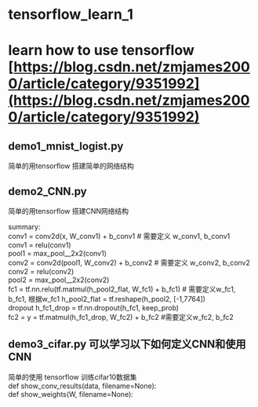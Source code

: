 # tensorflow_learn_1
learn how to use tensorflow
[https://blog.csdn.net/zmjames2000/article/category/9351992](https://blog.csdn.net/zmjames2000/article/category/9351992)
==================================================

## demo1_mnist_logist.py
简单的用tensorflow 搭建简单的网络结构

## demo2_CNN.py	
简单的用tensorflow 搭建CNN网络结构

summary:<br>
conv1 =    conv2d(x, W_conv1) + b_conv1    # 需要定义 w_conv1, b_conv1<br>
conv1 =    relu(conv1)<br>
pool1 =    max_pool__2x2(conv1)<br>
conv2 =    conv2d(pool1, W_conv2) + b_conv2    # 需要定义 w_conv2, b_conv2<br>
conv2 =    relu(conv2)<br>
pool2 =    max_pool__2x2(conv2)<br>
fc1   =    tf.nn.relu(tf.matmul(h_pool2_flat, W_fc1) + b_fc1)   # 需要定义w_fc1, b_fc1, 根据w_fc1   h_pool2_flat = tf.reshape(h_pool2, [-1,7*7*64])<br>
dropout  h_fc1_drop = tf.nn.dropout(h_fc1, keep_prob)<br>
fc2   =    y = tf.matmul(h_fc1_drop, W_fc2) + b_fc2   #需要定义w_fc2, b_fc2<br>

## demo3_cifar.py  可以学习以下如何定义CNN和使用CNN
简单的使用 tensorflow 训练cifar10数据集<br>
def show_conv_results(data, filename=None):<br>
def show_weights(W, filename=None):<br>

